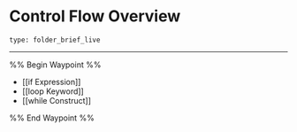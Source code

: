 # Control Flow Overview
 
```ccard
type: folder_brief_live
```
 
---

%% Begin Waypoint %%
- [[if Expression]]
- [[loop Keyword]]
- [[while Construct]]

%% End Waypoint %%